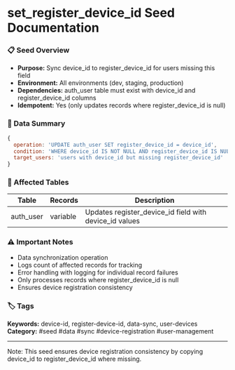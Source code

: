 # set_register_device_id Seed Documentation

### 📋 Seed Overview
- **Purpose:** Sync device_id to register_device_id for users missing this field
- **Environment:** All environments (dev, staging, production)
- **Dependencies:** auth_user table must exist with device_id and register_device_id columns
- **Idempotent:** Yes (only updates records where register_device_id is null)

### 🔧 Data Summary
```javascript
{
  operation: 'UPDATE auth_user SET register_device_id = device_id',
  condition: 'WHERE device_id IS NOT NULL AND register_device_id IS NULL',
  target_users: 'users with device_id but missing register_device_id'
}
```

### 📝 Affected Tables
| Table | Records | Description |
|-------|---------|-------------|
| auth_user | variable | Updates register_device_id field with device_id values |

### ⚠️ Important Notes
- Data synchronization operation
- Logs count of affected records for tracking
- Error handling with logging for individual record failures
- Only processes records where register_device_id is null
- Ensures device registration consistency

### 🏷️ Tags
**Keywords:** device-id, register-device-id, data-sync, user-devices
**Category:** #seed #data #sync #device-registration #user-management

---
Note: This seed ensures device registration consistency by copying device_id to register_device_id where missing.
